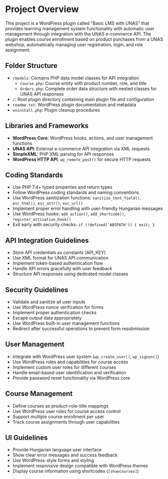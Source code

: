 # Project Overview

This project is a WordPress plugin called "Basic LMS with UNAS" that provides learning management system functionality with automatic user management through integration with the UNAS e-commerce API. The plugin enables course enrollment based on product purchases from a UNAS webshop, automatically managing user registration, login, and role assignment.

## Folder Structure

- `/models`: Contains PHP data model classes for API integration
  - `Course.php`: Course entity with product number, role, and title
  - `Orders.php`: Complete order data structure with nested classes for UNAS API responses
- `/`: Root plugin directory containing main plugin file and configuration
- `readme.txt`: WordPress plugin documentation and metadata
- `uninstall.php`: Plugin cleanup procedures

## Libraries and Frameworks

- **WordPress Core**: WordPress hooks, actions, and user management functions
- **UNAS API**: External e-commerce API integration via XML requests
- **SimpleXML**: PHP XML parsing for API responses
- **WordPress HTTP API**: `wp_remote_post()` for secure HTTP requests

## Coding Standards

- Use PHP 7.4+ typed properties and return types
- Follow WordPress coding standards and naming conventions
- Use WordPress sanitization functions: `sanitize_text_field()`, `esc_html()`, `esc_attr()`, `esc_url()`
- Implement proper error handling with user-friendly Hungarian messages
- Use WordPress hooks: `add_action()`, `add_shortcode()`, `register_activation_hook()`
- Exit early with security checks: `if (!defined('ABSPATH')) { exit; }`

## API Integration Guidelines

- Store API credentials as constants (API_KEY)
- Use XML format for UNAS API communication
- Implement token-based authentication flow
- Handle API errors gracefully with user feedback
- Structure API responses using dedicated model classes

## Security Guidelines

- Validate and sanitize all user inputs
- Use WordPress nonce verification for forms
- Implement proper authentication checks
- Escape output data appropriately
- Use WordPress built-in user management functions
- Redirect after successful operations to prevent form resubmission

## User Management

- Integrate with WordPress user system (`wp_create_user()`, `wp_signon()`)
- Use WordPress roles and capabilities for course access
- Implement custom user roles for different courses
- Handle email-based user identification and verification
- Provide password reset functionality via WordPress core

## Course Management

- Define courses as product-role-title mappings
- Use WordPress user roles for course access control
- Support multiple course enrollment per user
- Track course assignments through user capabilities

## UI Guidelines

- Provide Hungarian language user interface
- Show clear error messages and success feedback
- Use WordPress-style forms and styling
- Implement responsive design compatible with WordPress themes
- Display course information using shortcodes (`[showcourses]`)
